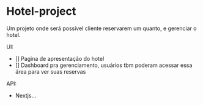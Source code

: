 # Hotel-project
Um projeto onde será possível cliente reservarem um quanto, e gerenciar o hotel.

UI:
- [] Pagina de apresentação do hotel
- [] Dashboard pra gerenciamento, usuários tbm poderam acessar essa área para ver suas reservas

API:
- Nextjs...

